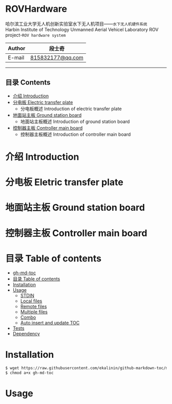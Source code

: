 # ROVHardware 
哈尔滨工业大学无人机创新实验室水下无人机项目——`水下无人机硬件系统`    
Harbin Institute of Technology Unmanned Aerial Vehicel Laboratory ROV project-`ROV hardware system`

|Author|段士奇|
|---|---
|E-mail|815832177@qq.com

****
## 目录 Contents
<!--ts-->
* [介绍 Introduction](#介绍-Introduction)
* [分电板 Electric transfer plate](#分电板-Eletric-transfer-plate)
    * 分电板概述 Introduction of electric transfer plate
* [地面站主板 Ground station board](#地面站主板-Ground-station-board)
    * 地面站主板概述 Introduction of ground station board
* [控制器主板 Controller main board](#控制器主板-Controller-main-board)
    * 控制器主板概述 Introduction of controller main board
<!--te-->

介绍 Introduction
=================

分电板 Eletric transfer plate
=============================

地面站主板 Ground station board
==============================

控制器主板 Controller main board
===============================

目录 Table of contents
=================

<!--ts-->
   * [gh-md-toc](#gh-md-toc)
   * [目录 Table of contents](#table-of-contents)
   * [Installation](#installation)
   * [Usage](#usage)
      * [STDIN](#stdin)
      * [Local files](#local-files)
      * [Remote files](#remote-files)
      * [Multiple files](#multiple-files)
      * [Combo](#combo)
      * [Auto insert and update TOC](#auto-insert-and-update-toc)
   * [Tests](#tests)
   * [Dependency](#dependency)
<!--te-->


Installation
============

```bash
$ wget https://raw.githubusercontent.com/ekalinin/github-markdown-toc/master/gh-md-toc
$ chmod a+x gh-md-toc
```

Usage
=====
